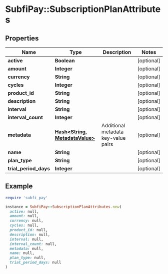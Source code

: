 # SubfiPay::SubscriptionPlanAttributes

## Properties

| Name | Type | Description | Notes |
| ---- | ---- | ----------- | ----- |
| **active** | **Boolean** |  | [optional] |
| **amount** | **Integer** |  | [optional] |
| **currency** | **String** |  | [optional] |
| **cycles** | **Integer** |  | [optional] |
| **product_id** | **String** |  | [optional] |
| **description** | **String** |  | [optional] |
| **interval** | **String** |  | [optional] |
| **interval_count** | **Integer** |  | [optional] |
| **metadata** | [**Hash&lt;String, MetadataValue&gt;**](MetadataValue.md) | Additional metadata key-value pairs | [optional] |
| **name** | **String** |  | [optional] |
| **plan_type** | **String** |  | [optional] |
| **trial_period_days** | **Integer** |  | [optional] |

## Example

```ruby
require 'subfi_pay'

instance = SubfiPay::SubscriptionPlanAttributes.new(
  active: null,
  amount: null,
  currency: null,
  cycles: null,
  product_id: null,
  description: null,
  interval: null,
  interval_count: null,
  metadata: null,
  name: null,
  plan_type: null,
  trial_period_days: null
)
```

